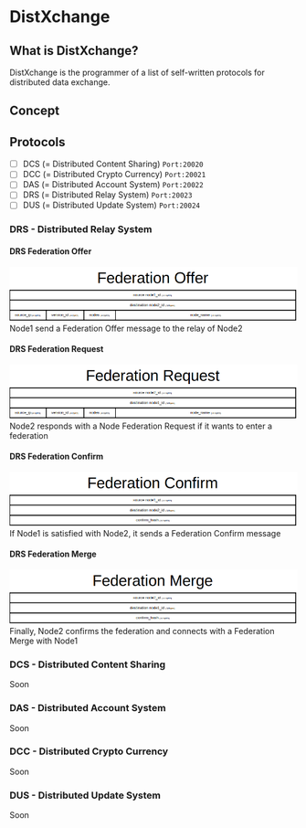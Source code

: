 # DistXchange
## What is DistXchange?
DistXchange is the programmer of a list of self-written protocols for distributed data exchange.
## Concept
## Protocols
- [ ] DCS (= Distributed Content Sharing) ` Port:20020 `
- [ ] DCC (= Distributed Crypto Currency) ` Port:20021 `
- [ ] DAS (= Distributed Account System) ` Port:20022 `
- [ ] DRS (= Distributed Relay System) ` Port:20023 `
- [ ] DUS (= Distributed Update System) ` Port:20024 `
### DRS - Distributed Relay System
#### DRS Federation Offer
![DRS Federation Offer](./assets/drs_federation-offer.png "DRS Federation Offer")
Node1 send a Federation Offer message to the relay of Node2
#### DRS Federation Request
![DRS Federation Request](./assets/drs_federation-request.png "DRS Federation Request")
Node2 responds with a Node Federation Request if it wants to enter a federation
#### DRS Federation Confirm
![DRS Federation Confirm](./assets/drs_federation-confirm.png "DRS Federation Confirm")
If Node1 is satisfied with Node2, it sends a Federation Confirm message
#### DRS Federation Merge
![DRS Federation Merge](./assets/drs_federation-merge.png "DRS Federation Merge")
Finally, Node2 confirms the federation and connects with a Federation Merge with Node1
### DCS - Distributed Content Sharing
Soon
### DAS - Distributed Account System
Soon
### DCC - Distributed Crypto Currency
Soon
### DUS - Distributed Update System
Soon